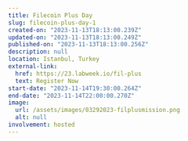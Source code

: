 ```yaml
---
title: Filecoin Plus Day
slug: filecoin-plus-day-1
created-on: "2023-11-13T18:13:00.239Z"
updated-on: "2023-11-13T18:13:00.249Z"
published-on: "2023-11-13T18:13:00.256Z"
description: null
location: Istanbul, Turkey
external-link:
  href: https://23.labweek.io/fil-plus
  text: Register Now
start-date: "2023-11-14T19:30:00.264Z"
end-date: "2023-11-14T22:00:00.270Z"
image:
  url: /assets/images/03292023-filplusmission.png
  alt: null
involvement: hosted
---
```

